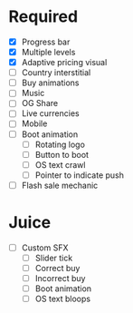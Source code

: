 # Required
- [x] Progress bar
- [x] Multiple levels
- [x] Adaptive pricing visual
- [ ] Country interstitial
- [ ] Buy animations
- [ ] Music
- [ ] OG Share
- [ ] Live currencies
- [ ] Mobile
- [ ] Boot animation
  - [ ] Rotating logo
  - [ ] Button to boot
  - [ ] OS text crawl
  - [ ] Pointer to indicate push
- [ ] Flash sale mechanic

# Juice
- [ ] Custom SFX
  - [ ] Slider tick
  - [ ] Correct buy
  - [ ] Incorrect buy
  - [ ] Boot animation
  - [ ] OS text bloops
